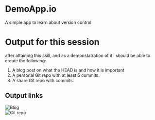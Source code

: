 # DemoApp.io
A simple app to learn about version control

# Output for this session
after attaining this skill, and as a demonstatration of it i should be able to create the following:<br>
1. A blog post on what the HEAD is and how it is important
2. A personal Git repo with at least 5 commits.
3. A share Git repo with commits.

## Output links
![Blog](https://medium.com/@silverdeltamega/what-is-git-head-be80356c2b9a)<br>
![Git repo](https://github.com/Simbadeveloper/DemoApp.io)<br>

